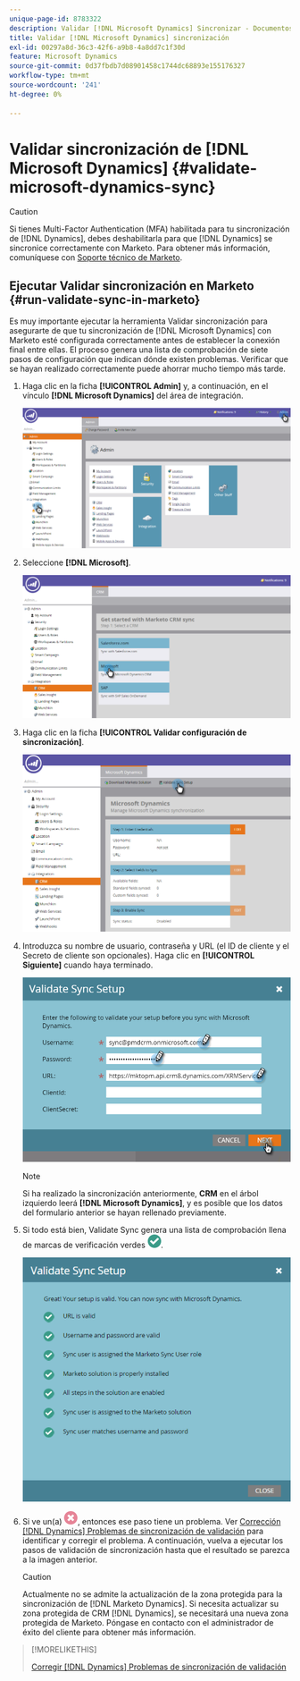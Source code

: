 ```yaml
---
unique-page-id: 8783322
description: Validar [!DNL Microsoft Dynamics] Sincronizar - Documentos de Marketo - Documentación del producto
title: Validar [!DNL Microsoft Dynamics] sincronización
exl-id: 00297a8d-36c3-42f6-a9b8-4a8dd7c1f30d
feature: Microsoft Dynamics
source-git-commit: 0d37fbdb7d08901458c1744dc68893e155176327
workflow-type: tm+mt
source-wordcount: '241'
ht-degree: 0%

---
```


# Validar sincronización de [!DNL Microsoft Dynamics] {#validate-microsoft-dynamics-sync}

>[!CAUTION]
>
>Si tienes Multi-Factor Authentication (MFA) habilitada para tu sincronización de [!DNL Dynamics], debes deshabilitarla para que [!DNL Dynamics] se sincronice correctamente con Marketo. Para obtener más información, comuníquese con [Soporte técnico de Marketo](https://nation.marketo.com/t5/Support/ct-p/Support).

## Ejecutar Validar sincronización en Marketo {#run-validate-sync-in-marketo}

Es muy importante ejecutar la herramienta Validar sincronización para asegurarte de que tu sincronización de [!DNL Microsoft Dynamics] con Marketo esté configurada correctamente antes de establecer la conexión final entre ellas. El proceso genera una lista de comprobación de siete pasos de configuración que indican dónde existen problemas. Verificar que se hayan realizado correctamente puede ahorrar mucho tiempo más tarde.

1. Haga clic en la ficha **[!UICONTROL Admin]** y, a continuación, en el vínculo **[!DNL Microsoft Dynamics]** del área de integración.

   ![](assets/image2015-9-28-16-3a7-3a51.png)

1. Seleccione **[!DNL Microsoft]**.

   ![](assets/image2015-9-28-16-3a10-3a47.png)

1. Haga clic en la ficha **[!UICONTROL Validar configuración de sincronización]**.

   ![](assets/image2015-9-28-16-3a11-3a45.png)

1. Introduzca su nombre de usuario, contraseña y URL (el ID de cliente y el Secreto de cliente son opcionales). Haga clic en **[!UICONTROL Siguiente]** cuando haya terminado.

   ![](assets/four-1.png)

   >[!NOTE]
   >
   >Si ha realizado la sincronización anteriormente, **CRM** en el árbol izquierdo leerá **[!DNL Microsoft Dynamics]**, y es posible que los datos del formulario anterior se hayan rellenado previamente.

1. Si todo está bien, Validate Sync genera una lista de comprobación llena de marcas de verificación verdes ![—](assets/check.png).

   ![](assets/image2015-9-22-15-3a58-3a12.png)

1. Si ve un(a) ![—](assets/delete.png), entonces ese paso tiene un problema. Ver [Corrección [!DNL Dynamics] Problemas de sincronización de validación](/help/marketo/product-docs/crm-sync/microsoft-dynamics-sync/sync-setup/validate-microsoft-dynamics-sync/fix-dynamics-validation-sync-issues.md) para identificar y corregir el problema. A continuación, vuelva a ejecutar los pasos de validación de sincronización hasta que el resultado se parezca a la imagen anterior.

   >[!CAUTION]
   >
   >Actualmente no se admite la actualización de la zona protegida para la sincronización de [!DNL Marketo Dynamics]. Si necesita actualizar su zona protegida de CRM [!DNL Dynamics], se necesitará una nueva zona protegida de Marketo. Póngase en contacto con el administrador de éxito del cliente para obtener más información.

>[!MORELIKETHIS]
>
>[Corregir [!DNL Dynamics] Problemas de sincronización de validación](/help/marketo/product-docs/crm-sync/microsoft-dynamics-sync/sync-setup/validate-microsoft-dynamics-sync/fix-dynamics-validation-sync-issues.md)

